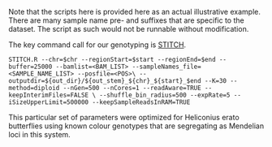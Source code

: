 Note that the scripts here is provided here as an actual illustrative example. 
There are many sample name pre- and suffixes that are specific to the dataset. The script as such would not be runnable without modification.

The key command call for our genotyping is [STITCH](https://github.com/rwdavies/STITCH/). 

`STITCH.R --chr=$chr --regionStart=$start --regionEnd=$end --buffer=25000 --bamlist=<BAM_LIST> --sampleNames_file=<SAMPLE_NAME_LIST> --posfile=<POS>\
--outputdir=${out_dir}/${out_stem}_${chr}_${start}_$end --K=30 --method=diploid --nGen=500 --nCores=1 --readAware=TRUE --keepInterimFiles=FALSE \
--shuffle_bin_radius=500 --expRate=5 --iSizeUpperLimit=500000 --keepSampleReadsInRAM=TRUE`

This particular set of parameters were optimized for Heliconius erato butterflies using known colour genotypes that are segregating as Mendelian loci in this system.
